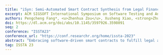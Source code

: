 ```yaml
---
title: "iSyn: Semi-Automated Smart Contract Synthesis from Legal Financial Agreements"
excerpt: ACM SIGSOFT International Symposium on Software Testing and Analysis (ISSTA) 2023
authors: Pengcheng Fang*, <u>Zhenhua Zou</u>, Xusheng Xiao, <strong>Zhuotao Liu</strong>
doi: https://dl.acm.org/doi/abs/10.1145/3597926.3598091
seq: 2
conference: "ISSTA23"
conference_url: "https://conf.researchr.org/home/issta-2023"
abstract: "Embracing software-driven smart contracts to fulfill legal agreements is a promising direction for digital transformation in the legal sector. Existing solutions mostly consider smart contracts as simple add-ons, without leveraging the programmability of smart contracts to realize complex semantics of legal agreements. In this paper, we propose iSyn, the first end-to-end system that synthesizes smart contracts to fulfill the semantics of financial legal agreements, with minimal human interventions. The design of iSyn centers around a novel intermediate representation (SmartIR) that closes the gap between the natural language sentences and smart contract statements. Specifically, iSyn includes a synergistic pipeline that unifies multiple NLP-techniques to accurately construct SmartIR instances given legal agreements, and performs template-based synthesis based on the SmartIR instances to synthesize smart contracts. We also design a validation framework to verify the correctness and detect known vulnerabilities of the synthesized smart contracts. We evaluate iSyn using legal agreements centering around financial transactions. The results show that iSyn-synthesized smart contracts are syntactically similar and semantically correct (or within a few edits), compared with the \"ground truth\" smart contracts manually developed by inspecting the legal agreements."
tag: ISSTA 23
---
```

